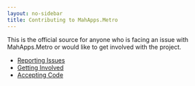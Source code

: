 ```yaml
---
layout: no-sidebar
title: Contributing to MahApps.Metro
---
```


This is the official source for anyone who is facing an issue with MahApps.Metro or would like to get involved with the project.

 - [Reporting Issues](/contribute/reporting-issues.html)
 - [Getting Involved](/contribute/getting-involved.html)
 - [Accepting Code](/contribute/accepting-code.html)
